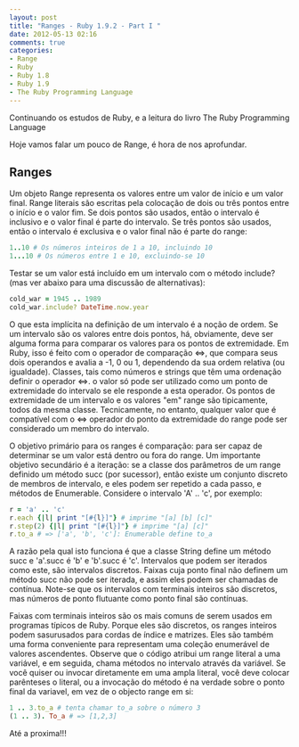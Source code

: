 ```yaml
---
layout: post
title: "Ranges - Ruby 1.9.2 - Part I "
date: 2012-05-13 02:16
comments: true
categories:
- Range
- Ruby
- Ruby 1.8
- Ruby 1.9
- The Ruby Programming Language
---
```

<!--more-->
<p>Continuando os estudos de Ruby, e a leitura do livro The Ruby Programming Language</p>

<p>Hoje vamos falar um pouco de Range, é hora de nos aprofundar.</p>

<h2>Ranges</h2>

Um objeto Range representa os valores entre um valor de início e um valor final. Range literais são escritas pela colocação de dois ou três pontos entre o início e o valor fim. Se dois pontos são usados, então o intervalo é inclusivo e o valor final é parte do intervalo. Se três pontos são usados, então o intervalo é exclusiva e o valor final não é parte do range:

``` ruby Range
1..10 # Os números inteiros de 1 a 10, incluindo 10
1...10 # Os números entre 1 e 10, excluindo-se 10
```

Testar se um valor está incluído em um intervalo com o método include? (mas ver abaixo para uma discussão de alternativas):

``` ruby Range
cold_war = 1945 .. 1989
cold_war.include? DateTime.now.year
```

O que esta implícita na definição de um intervalo é a noção de ordem. Se um intervalo são os valores entre dois pontos,
há, obviamente, deve ser alguma forma para comparar os valores para os pontos de extremidade. Em Ruby, isso é feito
com o operador de comparação <=>, que compara seus dois operandos e avalia a -1, 0 ou 1, dependendo da sua ordem relativa
(ou igualdade). Classes, tais como números e strings que têm uma ordenação definir o operador <=>. o
valor só pode ser utilizado como um ponto de extremidade do intervalo se ele responde a esta
operador. Os pontos de extremidade de um intervalo e os valores "em" range são
tipicamente, todos da mesma classe. Tecnicamente, no entanto, qualquer valor que é
compatível com o <=> operador do ponto da extremidade do range pode ser considerado um membro do intervalo.

O objetivo primário para os ranges é comparação: para ser capaz de determinar se um valor está dentro ou fora do range. Um importante
objetivo secundário é a iteração: se a classe dos parâmetros de um range definido um método succ (por sucessor), então existe um conjunto discreto de membros de intervalo, e eles podem
ser repetido a cada passo, e métodos de Enumerable. Considere o intervalo 'A' .. 'c', por exemplo:

```ruby Range
r = 'a' .. 'c'
r.each {|l| print "[#{l}]"} # imprime "[a] [b] [c]"
r.step(2) {|l| print "[#{l}]"} # imprime "[a] [c]"
r.to_a # => ['a', 'b', 'c']: Enumerable define to_a
```

A razão pela qual isto funciona é que a classe String define um método succ e 'a'.succ é 'b' e 'b'.succ é 'c'. Intervalos que
podem ser iterados como este, são intervalos discretos. Faixas cuja ponto final não definem um método succ não pode ser iterada,
e assim eles podem ser chamadas de contínua. Note-se que os intervalos com terminais inteiros são discretos, mas números de ponto flutuante como ponto final são contínuas.

Faixas com terminais inteiros são os mais comuns de serem usados ​​em programas típicos de Ruby. Porque eles são discretos, os ranges inteiros podem sasurusados para cordas de índice e matrizes. Eles são também uma forma conveniente para
representam uma coleção enumerável de valores ascendentes. Observe que o código atribui um range literal a uma variável, e
em seguida, chama métodos no intervalo através da variável. Se você quiser ou
invocar diretamente em uma ampla literal, você deve colocar parênteses o literal, ou a invocação do método é na verdade sobre o ponto final da variavel, em vez de o objecto range em si:


``` ruby Range
1 .. 3.to_a # tenta chamar to_a sobre o número 3
(1 .. 3). To_a # => [1,2,3]
```

Até a proxima!!!
